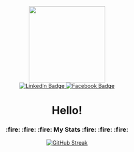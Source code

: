 <div id="header" align="center">
  <img src="https://media.giphy.com/media/3oEdU8KR2ww8zTvv5S/giphy.gif" width="200"/>
</div>
<div id="badges" align="center">
  <a href="your-linkedin-URL">
    <img src="https://img.shields.io/badge/LinkedIn-blue?style=for-the-badge&logo=linkedin&logoColor=white" alt="LinkedIn Badge"/>
  <a href="your-twitter-URL">
    <img src="https://img.shields.io/badge/Facebook-blue?style=for-the-badge&logo=facebook&logoColor=white" alt="Facebook Badge"/>
  </a>
</div>
  <h1 align="center">
  Hello!
</h1>
 
<div id="stats" align="center">
  <h3>
    :fire: :fire: :fire: My Stats :fire: :fire: :fire:
  </h3>
  
  [![GitHub Streak](http://github-readme-streak-stats.herokuapp.com?user=SepulvedaCarlos&theme=tokyonight_duo&hide_border=true)](https://git.io/streak-stats) 
</div>

